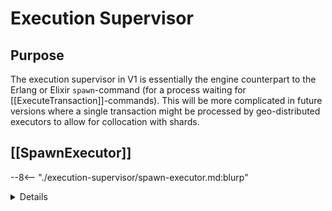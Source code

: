 # Execution Supervisor


## Purpose


The execution supervisor in V1 is essentially the engine counterpart
to the Erlang or Elixir `spawn`-command
(for a process waiting for [[ExecuteTransaction]]-commands).
This will be more complicated in future versions
where a single transaction might be processed
by geo-distributed executors to allow for collocation with shards.


## [[SpawnExecutor]]


--8<-- "./execution-supervisor/spawn-executor.md:blurp"
<details  markdown="1">
    <summary>Details</summary>
--8<-- "./execution-supervisor/spawn-executor.md:details"
</details>
